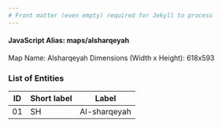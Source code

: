 ```yaml
---
# Front matter (even empty) required for Jekyll to process
---
```


#### JavaScript Alias: maps/alsharqeyah

Map Name: Alsharqeyah
Dimensions (Width x Height): 618x593





### List of Entities

ID | Short label | Label
---|---|---|
01|SH|Al-sharqeyah

